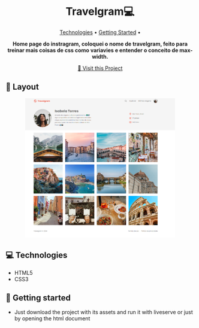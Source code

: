 <h1 align="center" style="font-weight: bold;">Travelgram💻</h1>

<p align="center">
 <a href="#tech">Technologies</a> • 
 <a href="#started">Getting Started</a> • 
</p>

<p align="center">
    <b>
      Home page do instragram, coloquei o nome de travelgram, feito para treinar mais coisas de css como variavies e entender o conceito de max-width.
    </b>
</p>


<p align="center">
     <a href="https://travelgrams.netlify.app/">📱 Visit this Project</a>
</p>

<h2 id="layout">🎨 Layout</h2>

<p align="center">
      <img src="./assets/images/printForReadme.png" alt="Imagem da pagina demonstrando como ela e" width="400px">
</p>

<h2 id="tech">💻 Technologies</h2>

- HTML5
- CSS3

<h2 id="started">🚀 Getting started</h2>

- Just download the project with its assets and run it with liveserve or just by opening the html document

